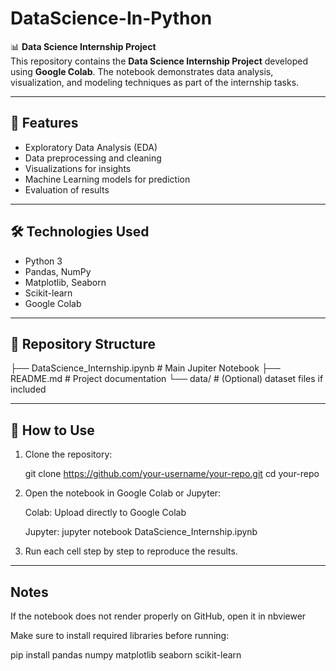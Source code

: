 # DataScience-In-Python


📊 **Data Science Internship Project**  
This repository contains the **Data Science Internship Project** developed using **Google Colab**. The notebook demonstrates data analysis, visualization, and modeling techniques as part of the internship tasks.  

---

## 🚀 **Features**  
- Exploratory Data Analysis (EDA)  
- Data preprocessing and cleaning  
- Visualizations for insights  
- Machine Learning models for prediction  
- Evaluation of results  

---

## 🛠️ **Technologies Used**  
- Python 3  
- Pandas, NumPy  
- Matplotlib, Seaborn  
- Scikit-learn  
- Google Colab
  
---

## 📂 **Repository Structure**  

├── DataScience_Internship.ipynb # Main Jupiter Notebook
├── README.md # Project documentation
└── data/ # (Optional) dataset files if included

---

## 📖 **How to Use**  
1. Clone the repository:
   
   git clone https://github.com/your-username/your-repo.git
   cd your-repo
   
2. Open the notebook in Google Colab or Jupyter:

   Colab: Upload directly to Google Colab

   Jupyter:
   jupyter notebook DataScience_Internship.ipynb
   
3. Run each cell step by step to reproduce the results.

---

## **Notes**

If the notebook does not render properly on GitHub, open it in nbviewer

Make sure to install required libraries before running:

   pip install pandas numpy matplotlib seaborn scikit-learn




